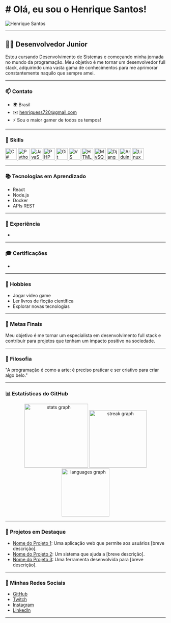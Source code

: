 # # Olá, eu sou o Henrique Santos! 
![Henrique Santos](https://user-images.githubusercontent.com/18350557/176309783-0785949b-9127-417c-8b55-ab5a4333674e.gif)

---

## 🧑‍💻 Desenvolvedor Junior

Estou cursando Desenvolvimento de Sistemas e começando minha jornada no mundo da programação. Meu objetivo é me tornar um desenvolvedor full stack, adquirindo uma vasta gama de conhecimentos para me aprimorar constantemente naquilo que sempre amei.

---

### 📫 Contato
* 🌍 Brasil
* ✉️ [henriquess720@gmail.com](mailto:henriquess720@gmail.com)
* ⚡ Sou o maior gamer de todos os tempos!

---

### 🔧 Skills 
<p align="left">
    <a href="https://docs.microsoft.com/en-us/dotnet/csharp/" target="_blank" rel="noreferrer">
        <img src="https://raw.githubusercontent.com/danielcranney/readme-generator/main/public/icons/skills/csharp-colored.svg" width="36" height="36" alt="C#" />
    </a>
    <a href="https://www.python.org/" target="_blank" rel="noreferrer">
        <img src="https://raw.githubusercontent.com/danielcranney/readme-generator/main/public/icons/skills/python-colored.svg" width="36" height="36" alt="Python" />
    </a>
    <a href="https://developer.mozilla.org/en-US/docs/Web/JavaScript" target="_blank" rel="noreferrer">
        <img src="https://raw.githubusercontent.com/danielcranney/readme-generator/main/public/icons/skills/javascript-colored.svg" width="36" height="36" alt="JavaScript" />
    </a>
    <a href="https://www.php.net/" target="_blank" rel="noreferrer">
        <img src="https://raw.githubusercontent.com/danielcranney/readme-generator/main/public/icons/skills/php-colored.svg" width="36" height="36" alt="PHP" />
    </a>
    <a href="https://git-scm.com/" target="_blank" rel="noreferrer">
        <img src="https://raw.githubusercontent.com/danielcranney/readme-generator/main/public/icons/skills/git-colored.svg" width="36" height="36" alt="Git" />
    </a>
    <a href="https://code.visualstudio.com/" target="_blank" rel="noreferrer">
        <img src="https://raw.githubusercontent.com/danielcranney/readme-generator/main/public/icons/skills/visualstudiocode.svg" width="36" height="36" alt="VS Code" />
    </a>
    <a href="https://developer.mozilla.org/en-US/docs/Glossary/HTML5" target="_blank" rel="noreferrer">
        <img src="https://raw.githubusercontent.com/danielcranney/readme-generator/main/public/icons/skills/html5-colored.svg" width="36" height="36" alt="HTML5" />
    </a>
    <a href="https://www.mysql.com/" target="_blank" rel="noreferrer">
        <img src="https://raw.githubusercontent.com/danielcranney/readme-generator/main/public/icons/skills/mysql-colored.svg" width="36" height="36" alt="MySQL" />
    </a>
    <a href="https://www.djangoproject.com/" target="_blank" rel="noreferrer">
        <img src="https://raw.githubusercontent.com/danielcranney/readme-generator/main/public/icons/skills/django-colored.svg" width="36" height="36" alt="Django" />
    </a>
    <a href="https://store.arduino.cc/" target="_blank" rel="noreferrer">
        <img src="https://raw.githubusercontent.com/danielcranney/readme-generator/main/public/icons/skills/arduino-colored.svg" width="36" height="36" alt="Arduino" />
    </a>
    <a href="https://www.linux.org" target="_blank" rel="noreferrer">
        <img src="https://raw.githubusercontent.com/danielcranney/readme-generator/main/public/icons/skills/linux-colored.svg" width="36" height="36" alt="Linux" />
    </a>
</p>

---

### 📚 Tecnologias em Aprendizado
* React
* Node.js
* Docker
* APIs REST

---

### 💼 Experiência
* 

---

### 🎓 Certificações
* 

---

### 🌟 Hobbies
* Jogar vídeo game
* Ler livros de ficção científica
* Explorar novas tecnologias

---

### 🌈 Metas Finais
Meu objetivo é me tornar um especialista em desenvolvimento full stack e contribuir para projetos que tenham um impacto positivo na sociedade.

---

### 💬 Filosofia
"A programação é como a arte: é preciso praticar e ser criativo para criar algo belo."

---

### 📊 Estatísticas do GitHub
<div align="center">
  <img src="https://github-readme-stats.vercel.app/api?username=Noth430&hide_title=false&hide_rank=false&show_icons=true&include_all_commits=true&count_private=true&disable_animations=false&theme=default&locale=pt-br&hide_border=false" height="200" alt="stats graph" />
  <img src="https://streak-stats.demolab.com?user=Noth430&locale=pt-br&mode=weekly&theme=default&hide_border=true&border_radius=5" height="180" alt="streak graph" />
  <img src="https://github-readme-stats.vercel.app/api/top-langs?username=Noth430&locale=pt-br&hide_title=false&layout=compact&card_width=320&langs_count=5&theme=default&hide_border=false" height="150" alt="languages graph" />
</div>

---

### 🚀 Projetos em Destaque
* [Nome do Projeto 1](link-do-projeto-1): Uma aplicação web que permite aos usuários [breve descrição].
* [Nome do Projeto 2](link-do-projeto-2): Um sistema que ajuda a [breve descrição].
* [Nome do Projeto 3](link-do-projeto-3): Uma ferramenta desenvolvida para [breve descrição].

---

### 🔗 Minhas Redes Sociais
* [GitHub]([text](https://github.com/Noth430?tab=overview&from=2024-11-01&to=2024-11-02))
* [Twitch]()
* [Instagram]([text](https://www.instagram.com/riquex2s/))
* [LinkedIn](link-do-linkedin)

---